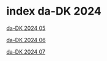 # index da-DK 2024

<a href="./05">da-DK 2024 05</a>

<a href="./06">da-DK 2024 06</a>

<a href="./07">da-DK 2024 07</a>
